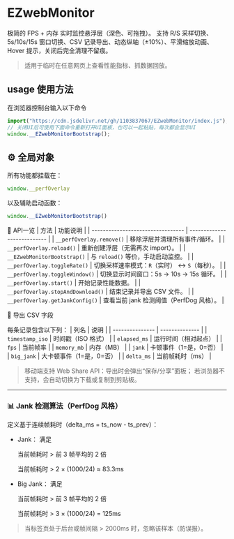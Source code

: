 # EZwebMonitor
极简的 FPS + 内存 实时监控悬浮层（深色、可拖拽）。
支持 R/S 采样切换、5s/10s/15s 窗口切换、CSV 记录导出、动态纵轴（±10%）、平滑缩放动画、Hover 提示，关闭后完全清理不留痕。

> 适用于临时在任意网页上查看性能指标、抓数据回放。
## usage 使用方法
在浏览器控制台输入以下命令
``` javascript
import("https://cdn.jsdelivr.net/gh/1103837067/EZwebMonitor/index.js");
// 关闭UI后可使用下面命令重新打开UI面板，也可以一起粘贴，每次都会显示UI
window.__EZwebMonitorBootstrap();
```
## ⚙️ 全局对象

所有功能都挂载在：
``` javascript
window.__perfOverlay
```

以及辅助启动函数：
``` javascript
window.__EZwebMonitorBootstrap()
```
🧠 API一览
| 方法                                | 功能说明                        |
| --------------------------------- | --------------------------- |
| `__perfOverlay.remove()`          | 移除浮层并清理所有事件/循环。             |
| `__perfOverlay.reload()`          | 重新创建浮层（无需再次 import）。        |
| `__EZwebMonitorBootstrap()`       | 与 `reload()` 等价，手动启动监控。     |
| `__perfOverlay.toggleRate()`      | 切换采样速率模式：`R`（实时） ↔ `S`（每秒）。 |
| `__perfOverlay.toggleWindow()`    | 切换显示时间窗口：5s → 10s → 15s 循环。 |
| `__perfOverlay.start()`           | 开始记录性能数据。                   |
| `__perfOverlay.stopAndDownload()` | 结束记录并导出 CSV 文件。             |
| `__perfOverlay.getJankConfig()`   | 查看当前 jank 检测阈值（PerfDog 风格）。 |

🧾 导出 CSV 字段

每条记录包含以下列：
| 列名              | 说明             |
| --------------- | -------------- |
| `timestamp_iso` | 时间戳（ISO 格式）    |
| `elapsed_ms`    | 运行时间（相对起点）     |
| `fps`           | 当前帧率           |
| `memory_mb`     | 内存（MB）         |
| `jank`          | 卡顿事件（1=是，0=否）  |
| `big_jank`      | 大卡顿事件（1=是，0=否） |
| `delta_ms`      | 当前帧耗时（ms）      |


> 移动端支持 Web Share API：导出时会弹出“保存/分享”面板；
若浏览器不支持，会自动切换为下载或复制到剪贴板。
---
### 📊 Jank 检测算法（PerfDog 风格）

定义基于连续帧耗时（delta_ms = ts_now - ts_prev）：

- Jank： 满足

    当前帧耗时 > 前 3 帧平均的 2 倍

    当前帧耗时 > 2 × (1000/24) ≈ 83.3ms

- Big Jank： 满足

    当前帧耗时 > 前 3 帧平均的 2 倍

    当前帧耗时 > 3 × (1000/24) = 125ms

> 当标签页处于后台或帧间隔 > 2000ms 时，忽略该样本（防误报）。